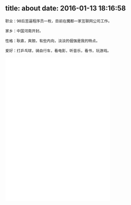 title: about
date: 2016-01-13 18:16:58
---
	职业：90后苦逼程序员一枚，目前在魔都一家互联网公司工作。

	家乡：中国河南开封。

	性格：耿直，爽朗，有些内向，淡淡的倔强是我的特点。

	爱好：打乒乓球，骑自行车，看电影，听音乐，看书，玩游戏。
<!-- <embed src="http://www.xiami.com/widget/0_118955/singlePlayer.swf" type="application/x-shockwave-flash" width="357" height="35" wmode="transparent"></embed> -->

<!-- <iframe frameborder="no" border="0" marginwidth="0" marginheight="0" width=330 height=450 src="//music.163.com/outchain/player?type=1&id=3301102&auto=1&height=430"></iframe> -->
<iframe frameborder="no" border="0" marginwidth="0" marginheight="0" width=330 height=450 src="//music.163.com/outchain/player?type=1&id=43083&auto=1&height=430"></iframe>
